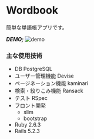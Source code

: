 # Wordbook
簡単な単語帳アプリです。

***DEMO;***
![demo](https://user-images.githubusercontent.com/51501611/62747745-be2a2200-ba90-11e9-9551-fbd4c1b72d17.gif)

### 主な使用技術
- DB PostgreSQL
- ユーザー管理機能 Devise
- ページネーション機能 kaminari
- 検索・絞りこみ機能 Ransack
- テスト RSpec
- フロント開発　
  - slim
  - bootstrap
- Ruby 2.6.3
- Rails 5.2.3
